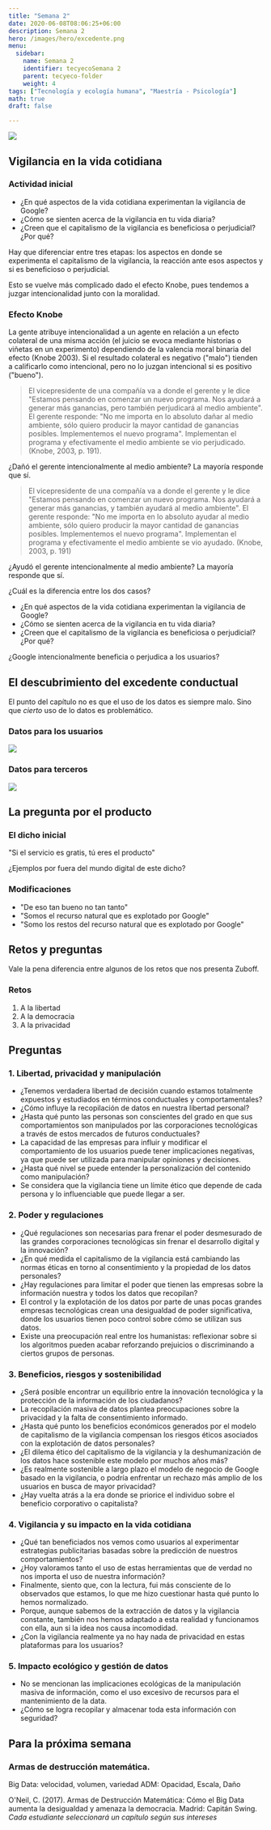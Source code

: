 ```yaml
---
title: "Semana 2"
date: 2020-06-08T08:06:25+06:00
description: Semana 2
hero: /images/hero/excedente.png
menu:
  sidebar:
    name: Semana 2
    identifier: tecyecoSemana 2
    parent: tecyeco-folder
    weight: 4
tags: ["Tecnología y ecología humana", "Maestría - Psicología"]
math: true
draft: false

---
```

![](/images/site/borde.jpg)


## Vigilancia en la vida cotidiana


### Actividad inicial

- ¿En qué aspectos de la vida cotidiana experimentan la vigilancia de Google?
- ¿Cómo se sienten acerca de la vigilancia en tu vida diaria?
- ¿Creen que el capitalismo de la vigilancia es beneficiosa o perjudicial? ¿Por qué?


Hay que diferenciar entre tres etapas: los aspectos en donde se experimenta el capitalismo de la vigilancia, la reacción ante esos aspectos y si es beneficioso o perjudicial.

Esto se vuelve más complicado dado el efecto Knobe, pues tendemos a juzgar intencionalidad junto con la moralidad.

### Efecto Knobe

La gente atribuye intencionalidad a un agente en relación a un efecto colateral de una misma acción (el juicio se evoca mediante historias o viñetas en un experimento) dependiendo de la valencia moral binaria del efecto (Knobe 2003). Si el resultado colateral es negativo ("malo") tienden a calificarlo como intencional, pero no lo juzgan intencional si es positivo ("bueno"). 




> El vicepresidente de una compañía va a donde el gerente y le dice "Estamos pensando en comenzar un nuevo programa. Nos ayudará a generar más ganancias, pero también perjudicará al medio ambiente". El gerente responde: "No me importa en lo absoluto dañar al medio ambiente, sólo quiero producir la mayor cantidad de ganancias posibles. Implementemos el nuevo programa". Implementan el programa y efectivamente el medio ambiente se vio perjudicado. (Knobe, 2003, p. 191).

¿Dañó el gerente intencionalmente al medio ambiente? La mayoría responde que sí. 


> El vicepresidente de una compañía va a donde el gerente y le dice "Estamos pensando en comenzar un nuevo programa. Nos ayudará a generar más ganancias, y también ayudará al medio ambiente". El gerente responde: "No me importa en lo absoluto ayudar al medio ambiente, sólo quiero producir la mayor cantidad de ganancias posibles. Implementemos el nuevo programa". Implementan el programa y efectivamente el medio ambiente se vio ayudado. (Knobe, 2003, p. 191)

¿Ayudó el gerente intencionalmente al medio ambiente? La mayoría responde que sí. 

¿Cuál es la diferencia entre los dos casos?



- ¿En qué aspectos de la vida cotidiana experimentan la vigilancia de Google?
- ¿Cómo se sienten acerca de la vigilancia en tu vida diaria?
- ¿Creen que el capitalismo de la vigilancia es beneficiosa o perjudicial? ¿Por qué?

¿Google intencionalmente beneficia o perjudica a los usuarios?


## El descubrimiento del excedente conductual


El punto del capítulo no es que el uso de los datos es siempre malo. Sino que *cierto* uso de lo datos es problemático. 


### Datos para los usuarios 


![](/images/site/19.png)



### Datos para terceros


![](/images/site/18.png)



## La pregunta por el producto

### El dicho inicial

"Si el servicio es gratis, tú eres el producto"

¿Ejemplos por fuera del mundo digital de este dicho?

### Modificaciones
- "De eso tan bueno no tan tanto"
- "Somos el recurso natural que es explotado por Google"
- "Somo los restos del recurso natural que es explotado por Google"


## Retos y preguntas

Vale la pena diferencia entre algunos de los retos que nos presenta Zuboff.

### Retos
1. A la libertad
1. A la democracia
1. A la privacidad 


## Preguntas

### **1. Libertad, privacidad y manipulación**  
- ¿Tenemos verdadera libertad de decisión cuando estamos totalmente expuestos y estudiados en términos conductuales y comportamentales?  
- ¿Cómo influye la recopilación de datos en nuestra libertad personal?  
- ¿Hasta qué punto las personas son conscientes del grado en que sus comportamientos son manipulados por las corporaciones tecnológicas a través de estos mercados de futuros conductuales?  
- La capacidad de las empresas para influir y modificar el comportamiento de los usuarios puede tener implicaciones negativas, ya que puede ser utilizada para manipular opiniones y decisiones.  
- ¿Hasta qué nivel se puede entender la personalización del contenido como manipulación?  
- Se considera que la vigilancia tiene un límite ético que depende de cada persona y lo influenciable que puede llegar a ser.  

### **2. Poder y regulaciones**  
- ¿Qué regulaciones son necesarias para frenar el poder desmesurado de las grandes corporaciones tecnológicas sin frenar el desarrollo digital y la innovación?  
- ¿En qué medida el capitalismo de la vigilancia está cambiando las normas éticas en torno al consentimiento y la propiedad de los datos personales?  
- ¿Hay regulaciones para limitar el poder que tienen las empresas sobre la información nuestra y todos los datos que recopilan?  
- El control y la explotación de los datos por parte de unas pocas grandes empresas tecnológicas crean una desigualdad de poder significativa, donde los usuarios tienen poco control sobre cómo se utilizan sus datos.  
- Existe una preocupación real entre los humanistas: reflexionar sobre si los algoritmos pueden acabar reforzando prejuicios o discriminando a ciertos grupos de personas.  

### **3. Beneficios, riesgos y sostenibilidad**  
- ¿Será posible encontrar un equilibrio entre la innovación tecnológica y la protección de la información de los ciudadanos?  
- La recopilación masiva de datos plantea preocupaciones sobre la privacidad y la falta de consentimiento informado.  
- ¿Hasta qué punto los beneficios económicos generados por el modelo de capitalismo de la vigilancia compensan los riesgos éticos asociados con la explotación de datos personales?  
- ¿El dilema ético del capitalismo de la vigilancia y la deshumanización de los datos hace sostenible este modelo por muchos años más?  
- ¿Es realmente sostenible a largo plazo el modelo de negocio de Google basado en la vigilancia, o podría enfrentar un rechazo más amplio de los usuarios en busca de mayor privacidad?  
- ¿Hay vuelta atrás a la era donde se priorice el individuo sobre el beneficio corporativo o capitalista?  

### **4. Vigilancia y su impacto en la vida cotidiana**  
- ¿Qué tan beneficiados nos vemos como usuarios al experimentar estrategias publicitarias basadas sobre la predicción de nuestros comportamientos?  
- ¿Hoy valoramos tanto el uso de estas herramientas que de verdad no nos importa el uso de nuestra información?  
- Finalmente, siento que, con la lectura, fui más consciente de lo observados que estamos, lo que me hizo cuestionar hasta qué punto lo hemos normalizado.  
- Porque, aunque sabemos de la extracción de datos y la vigilancia constante, también nos hemos adaptado a esta realidad y funcionamos con ella, aun si la idea nos causa incomodidad.  
- ¿Con la vigilancia realmente ya no hay nada de privacidad en estas plataformas para los usuarios?  

### **5. Impacto ecológico y gestión de datos**  
- No se mencionan las implicaciones ecológicas de la manipulación masiva de información, como el uso excesivo de recursos para el mantenimiento de la data.  
- ¿Cómo se logra recopilar y almacenar toda esta información con seguridad?  

## Para la próxima semana

### Armas de destrucción matemática. 

Big Data: velocidad, volumen, variedad
ADM: Opacidad, Escala, Daño

O'Neil, C. (2017). Armas de Destrucción Matemática: Cómo el Big Data aumenta la desigualdad y amenaza la democracia. Madrid: Capitán Swing. *Cada estudiante seleccionará un capítulo según sus intereses*